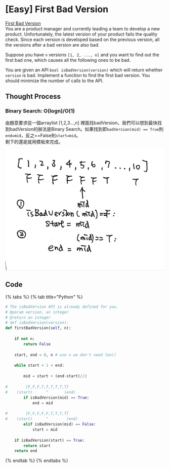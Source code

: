 # \[Easy\] First Bad Version

[First Bad Version](https://leetcode.com/problems/first-bad-version/)  
You are a product manager and currently leading a team to develop a new product. Unfortunately, the latest version of your product fails the quality check. Since each version is developed based on the previous version, all the versions after a bad version are also bad.  
  
Suppose you have `n` versions `[1, 2, ..., n]` and you want to find out the first bad one, which causes all the following ones to be bad.  
  
You are given an API `bool isBadVersion(version)` which will return whether `version` is bad. Implement a function to find the first bad version. You should minimize the number of calls to the API.

## Thought Process

### Binary Search: O\(logn\)/O\(1\)

由題意要求從一個arraylist \[1,2,3...,n\] 裡面找badVersion，我們可以想到最快找到badVersion的辦法是Binary Search。如果找到即`badVersion(mid) == True`則`end=mid`，反之==False則`start=mid`。  
剩下的還是就用模板來完成。

![](../../.gitbook/assets/firstbadversion.jpg)

## Code

{% tabs %}
{% tab title="Python" %}
```python
# The isBadVersion API is already defined for you.
# @param version, an integer
# @return an integer
# def isBadVersion(version):
def firstBadVersion(self, n):

    if not n:
        return False
        
    start, end = 0, n # use n we don't need len()
    
    while start + 1 < end:
        
        mid = start + (end-start)//2
        
#        [F,F,F,T,T,T,T,T,T]
#    (start)      ^       (end)
        if isBadVersion(mid) == True:
            end = mid
        
#        [F,F,F,F,F,T,T,T,T]
#    (start)      ^        (end)        
        elif isBadVersion(mid) == False:
            start = mid
    
    if isBadVersion(start) == True:
        return start
    return end
```
{% endtab %}
{% endtabs %}

